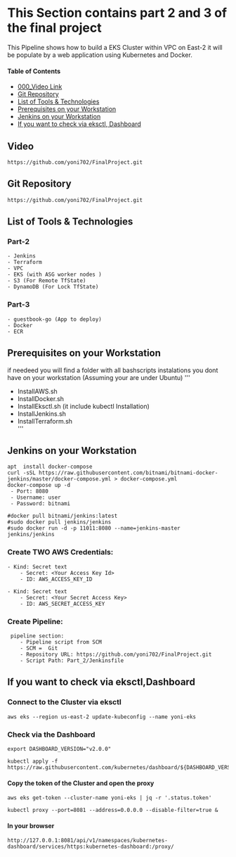 # This Section contains part 2 and 3 of the final project
This Pipeline shows how to build a EKS Cluster within VPC on East-2 
it will be populate by a web application using Kubernetes and Docker. 

#### Table of Contents
 * [000_Video Link](#Video)
 * [Git Repository](#Git)
 * [List of Tools & Technologies](#Technologies)
 * [Prerequisites on your Workstation](#Prerequisites)
 * [Jenkins on your Workstation](#Jenkins)
 * [If you want to check via eksctl, Dashboard](#check)


 ## Video <a id="Video"></a>
    https://github.com/yoni702/FinalProject.git

 ## Git Repository <a id="Git"></a>
    https://github.com/yoni702/FinalProject.git


 ## List of Tools & Technologies <a id="Technologies"></a>
  ### Part-2
    - Jenkins
    - Terraform
    - VPC
    - EKS (with ASG worker nodes )
    - S3 (For Remote TfState)
    - DynamoDB (For Lock TfState)

  ### Part-3
    - guestbook-go (App to deploy)
    - Docker
    - ECR
    

 ## Prerequisites on your Workstation <a id="Prerequisites"></a> 
 if needeed you  will find a folder with all bashscripts instalations you dont have on your workstation (Assuming your are under Ubuntu) 
'''
- InstallAWS.sh
- InstallDocker.sh
- InstallEksctl.sh (it include  kubectl Installation)
- InstallJenkins.sh
- InstallTerraform.sh  
'''

## Jenkins on your Workstation <a id="Jenkins"></a>
    apt  install docker-compose
    curl -sSL https://raw.githubusercontent.com/bitnami/bitnami-docker-jenkins/master/docker-compose.yml > docker-compose.yml
    docker-compose up -d
     - Port: 8080
     - Username: user
     - Password: bitnami
    
    #docker pull bitnami/jenkins:latest
    #sudo docker pull jenkins/jenkins
    #sudo docker run -d -p 11011:8080 --name=jenkins-master jenkins/jenkins


### Create TWO AWS Credentials:

    - Kind: Secret text
        - Secret: <Your Access Key Id>
        - ID: AWS_ACCESS_KEY_ID
    
    - Kind: Secret text
        - Secret: <Your Secret Access Key>
        - ID: AWS_SECRET_ACCESS_KEY
    
   

### Create Pipeline:
```
 pipeline section:
    - Pipeline script from SCM
    - SCM =  Git
    - Repository URL: https://github.com/yoni702/FinalProject.git
    - Script Path: Part_2/Jenkinsfile
```

## If you want to check via eksctl,Dashboard<a id="check"></a>

### Connect to the Cluster via eksctl

```
aws eks --region us-east-2 update-kubeconfig --name yoni-eks
```

### Check via the Dashboard
```
export DASHBOARD_VERSION="v2.0.0"

kubectl apply -f https://raw.githubusercontent.com/kubernetes/dashboard/${DASHBOARD_VERSION}/aio/deploy/recommended.yaml
```

#### Copy the token of the Cluster and open the proxy

```
aws eks get-token --cluster-name yoni-eks | jq -r '.status.token'
```

```
kubectl proxy --port=8081 --address=0.0.0.0 --disable-filter=true &

```
#### In your browser

```
http://127.0.0.1:8081/api/v1/namespaces/kubernetes-dashboard/services/https:kubernetes-dashboard:/proxy/
```
